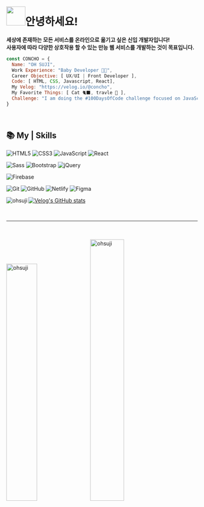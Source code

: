 # <img src="https://media.giphy.com/media/VgCDAzcKvsR6OM0uWg/giphy.gif" width="50">안녕하세요! 

**세상에 존재하는 모든 서비스를 온라인으로 옮기고 싶은 신입 개발자입니다!** <br>
**사용자에 따라 다양한 상호작용 할 수 있는 만능 웹 서비스를 개발하는 것이 목표입니다.**
```javascript
const CONCHO = {
  Name: "OH SUJI",
  Work Experience: "Baby Developer 👶🏻",
  Career Objective: [ UX/UI | Front Developer ],
  Code: [ HTML, CSS, Javascript, React],
  My Velog: "https://velog.io/@concho",
  My Favorite Things: [ Cat 🐈‍⬛, travle 🚀 ],
  Challenge: "I am doing the #100DaysOfCode challenge focused on JavaScript and React 🔥",
}
```

<br/>

## 📚 My | Skills 
  ![HTML5](https://img.shields.io/badge/-HTML5-F05032?style=for-the-badge&logo=html5&logoColor=ffffff)
  ![CSS3](https://img.shields.io/badge/-CSS3-007ACC?style=for-the-badge&logo=css3)
  ![JavaScript](https://img.shields.io/badge/-JavaScript-%23F7DF1C?style=for-the-badge&logo=JavaScript&logoColor=ffffff)
  ![React](https://img.shields.io/badge/-React-61dafb?style=for-the-badge&logo=React&logoColor=ffffff)

  ![Sass](https://img.shields.io/badge/-Sass-cc6699?style=for-the-badge&logo=Sass&logoColor=ffffff)
  ![Bootstrap](https://img.shields.io/badge/-Bootstrap-7952b3?style=for-the-badge&logo=Bootstrap&logoColor=ffffff)
  ![jQuery](https://img.shields.io/badge/-jQuery-0168ae?style=for-the-badge&logo=jQuery&logoColor=ffffff)
  
  ![Firebase](https://img.shields.io/badge/Firebase-FFCA28?style=for-the-badge&logo=firebase&logoColor=white)

  ![Git](https://img.shields.io/badge/-Git-eeeeee?style=for-the-badge&logo=git)
  ![GitHub](https://img.shields.io/badge/-GitHub-eeeeee?style=for-the-badge&logo=gitHub&logoColor=000000)
  ![Netlify](https://img.shields.io/badge/-Netlify-eeeeee?style=for-the-badge&logo=Netlify)
  ![Figma](https://img.shields.io/badge/-Figma-eeeeee?style=for-the-badge&logo=Figma)

 <img align="left" src="https://github-readme-stats.vercel.app/api/top-langs?username=ohsuji&theme=buefy&show_icons=true&locale=en&layout=compact" alt="ohsuji" />
 
 [![Velog's GitHub stats](https://velog-readme-stats.vercel.app/api?name=concho)](https://velog.io/@concho) 
 
<br/>

<hr>

<br/> <br/>
<img width="40%" src="https://github-readme-stats.vercel.app/api?username=ohsuji&theme=nightowl&show_icons=true&locale=en" alt="ohsuji" /> 
&nbsp; &nbsp;
<img width="42%" src="https://github-readme-streak-stats.herokuapp.com/?user=ohsuji&theme=rose_pine" alt="ohsuji" />

 
